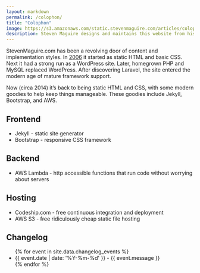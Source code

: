 ```yaml
---
layout: markdown
permalink: /colophon/
title: "Colophon"
image: https://s3.amazonaws.com/static.stevenmaguire.com/articles/colophon-gears.jpg
description: Steven Maguire designs and maintains this website from his home in Chicago, Illinois. Codeship.com builds and deploys the site to an AWS S3 bucket.
---
```


StevenMaguire.com has been a revolving door of content and implementation styles. In [2006](https://web.archive.org/web/*/stevenmaguire.com) it started as static HTML and basic CSS. Next it had a strong run as a WordPress site. Later, homegrown PHP and MySQL replaced WordPress. After discovering Laravel, the site entered the modern age of mature framework support.

Now (circa 2014) it’s back to being static HTML and CSS, with some modern goodies to help keep things manageable. These goodies include Jekyll, Bootstrap, and AWS.

## Frontend

<ul>
    <li>Jekyll - static site generator</li>
    <li>Bootstrap - responsive CSS framework</li>
</ul>

## Backend

<ul>
    <li>AWS Lambda - http accessible functions that run code without worrying about servers</li>
</ul>

## Hosting

<ul>
    <li>Codeship.com - free continuous integration and deployment</li>
    <li>AWS S3 - <strike>free</strike> ridiculously cheap static file hosting</li>
</ul>


## Changelog

<ul>
    {% for event in site.data.changelog_events %}
    <li>{{ event.date | date: '%Y-%m-%d' }} - {{ event.message }} <!-- {{ event.id }} --></li>
    {% endfor %}
</ul>
